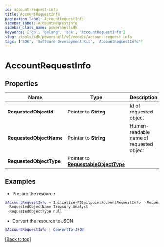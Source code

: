 ```yaml
---
id: account-request-info
title: AccountRequestInfo
pagination_label: AccountRequestInfo
sidebar_label: AccountRequestInfo
sidebar_class_name: powershellsdk
keywords: ['go', 'golang', 'sdk', 'AccountRequestInfo'] 
slug: /tools/sdk/powershell/v3/models/account-request-info
tags: ['SDK', 'Software Development Kit', 'AccountRequestInfo']
---
```



# AccountRequestInfo

## Properties

Name | Type | Description | Notes
------------ | ------------- | ------------- | -------------
**RequestedObjectId** |  Pointer to **String** | Id of requested object | [optional] 
**RequestedObjectName** |  Pointer to **String** | Human-readable name of requested object | [optional] 
**RequestedObjectType** |  Pointer to [**RequestableObjectType**](requestable-object-type) |  | [optional] 

## Examples

- Prepare the resource
```powershell
$AccountRequestInfo = Initialize-PSSailpointAccountRequestInfo  -RequestedObjectId 2c91808563ef85690164001c31140c0c `
 -RequestedObjectName Treasury Analyst `
 -RequestedObjectType null
```

- Convert the resource to JSON
```powershell
$AccountRequestInfo | ConvertTo-JSON
```


[[Back to top]](#) 

